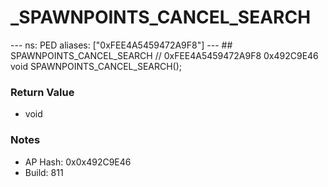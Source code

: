 # _SPAWNPOINTS_CANCEL_SEARCH

--- ns: PED aliases: ["0xFEE4A5459472A9F8"] --- ## SPAWNPOINTS_CANCEL_SEARCH  // 0xFEE4A5459472A9F8 0x492C9E46 void SPAWNPOINTS_CANCEL_SEARCH();

### Return Value
* void

### Notes
* AP Hash: 0x0x492C9E46
* Build: 811

